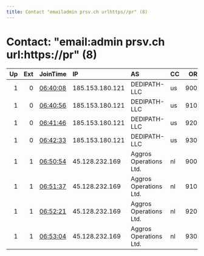 ```yaml
---
title: Contact "emailadmin prsv.ch urlhttps//pr" (8)
---
```


# Contact: "email:admin prsv.ch url:https://pr" (8)

|   Up |   Ext | JoinTime                                                                                              | IP              | AS                     | CC   |   ORp |   Dirp | OS    | Version   | Nickname   |   eFamMembers |
|-----:|------:|:------------------------------------------------------------------------------------------------------|:----------------|:-----------------------|:-----|------:|-------:|:------|:----------|:-----------|--------------:|
|    1 |     0 | [06:40:08](https://nusenu.github.io/OrNetStats/w/relay/70A30F3CAB300553DB1AA67CE598853870F08A10.html) | 185.153.180.121 | DEDIPATH-LLC           | us   |  9000 |      0 | Linux | 0.4.7.13  | prsv       |           116 |
|    1 |     0 | [06:40:56](https://nusenu.github.io/OrNetStats/w/relay/13D9557D16E27DB544F70EEEF8FADB15BE505D53.html) | 185.153.180.121 | DEDIPATH-LLC           | us   |  9100 |      0 | Linux | 0.4.7.13  | prsv       |           116 |
|    1 |     0 | [06:41:46](https://nusenu.github.io/OrNetStats/w/relay/AD143B7A134E1A5E7E28D70170A36309148AD6DB.html) | 185.153.180.121 | DEDIPATH-LLC           | us   |  9200 |      0 | Linux | 0.4.7.13  | prsv       |           116 |
|    1 |     0 | [06:42:33](https://nusenu.github.io/OrNetStats/w/relay/66096E52232FDD9C0786CB1724324F302E713E5A.html) | 185.153.180.121 | DEDIPATH-LLC           | us   |  9300 |      0 | Linux | 0.4.7.13  | prsv       |           116 |
|    1 |     1 | [06:50:54](https://nusenu.github.io/OrNetStats/w/relay/2E3FCBA7A6B401118EE6D02A3A041D08294024FC.html) | 45.128.232.169  | Aggros Operations Ltd. | nl   |  9000 |      0 | Linux | 0.4.7.13  | prsv       |           116 |
|    1 |     1 | [06:51:37](https://nusenu.github.io/OrNetStats/w/relay/98B95580AEE102450D7269E0A446E5F094AE8B3F.html) | 45.128.232.169  | Aggros Operations Ltd. | nl   |  9100 |      0 | Linux | 0.4.7.13  | prsv       |           116 |
|    1 |     1 | [06:52:21](https://nusenu.github.io/OrNetStats/w/relay/7936501050A860DE11F608CD6CE0FB86F53A1EA9.html) | 45.128.232.169  | Aggros Operations Ltd. | nl   |  9200 |      0 | Linux | 0.4.7.13  | prsv       |           116 |
|    1 |     1 | [06:53:04](https://nusenu.github.io/OrNetStats/w/relay/E06FE78B807F9911AF0ADEA10C434315E9CF0912.html) | 45.128.232.169  | Aggros Operations Ltd. | nl   |  9300 |      0 | Linux | 0.4.7.13  | prsv       |           116 |
